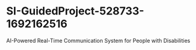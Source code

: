 # SI-GuidedProject-528733-1692162516
AI-Powered Real-Time Communication System for People with Disabilities
